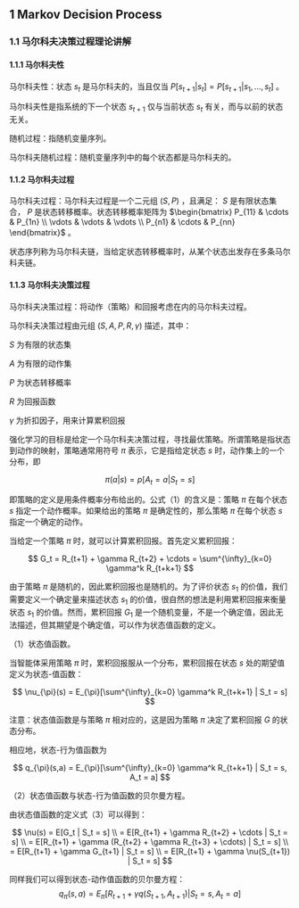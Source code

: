 ##  1 Markov Decision Process

### 1.1 马尔科夫决策过程理论讲解

#### 1.1.1 马尔科夫性

马尔科夫性：状态 $s_t$ 是马尔科夫的，当且仅当 $P[s_{t+1}|s_t] = P[s_{t+1}|s_1,...,s_t]$ 。

马尔科夫性是指系统的下一个状态 $s_{t+1}$ 仅与当前状态 $s_{t}$ 有关，而与以前的状态无关。

随机过程：指随机变量序列。

马尔科夫随机过程：随机变量序列中的每个状态都是马尔科夫的。

#### 1.1.2 马尔科夫过程

马尔科夫过程：马尔科夫过程是一个二元组 $(S, P)$ ，且满足： $S$ 是有限状态集合， $P$  是状态转移概率。状态转移概率矩阵为 $\begin{bmatrix} P_{11} & \cdots & P_{1n} \\ \vdots & \vdots & \vdots \\ P_{n1} & \cdots & P_{nn}  \end{bmatrix}$  。

状态序列称为马尔科夫链，当给定状态转移概率时，从某个状态出发存在多条马尔科夫链。

#### 1.1.3 马尔科夫决策过程

马尔科夫决策过程：将动作（策略）和回报考虑在内的马尔科夫过程。

马尔科夫决策过程由元组 $(S, A, P, R, \gamma)$  描述，其中：

$S$	为有限的状态集

$A$	为有限的动作集

$P$	为状态转移概率

$R$	为回报函数

$\gamma$	为折扣因子，用来计算累积回报

强化学习的目标是给定一个马尔科夫决策过程，寻找最优策略。所谓策略是指状态到动作的映射，策略通常用符号 $\pi$ 表示，它是指给定状态 $s$ 时，动作集上的一个分布，即


$$
\pi(a | s) = p[A_t = a|S_t = s]
$$


即策略的定义是用条件概率分布给出的。公式（$1$）的含义是：策略 $\pi$ 在每个状态 $s$ 指定一个动作概率。如果给出的策略 $\pi$ 是确定性的，那么策略 $\pi$ 在每个状态 $s$ 指定一个确定的动作。

当给定一个策略 $\pi$ 时，就可以计算累积回报。首先定义累积回报：


$$
G_t = R_{t+1} + \gamma R_{t+2} + \cdots = \sum^{\infty}_{k=0} \gamma^k R_{t+k+1}
$$


由于策略 $\pi$ 是随机的，因此累积回报也是随机的。为了评价状态 $s_1$ 的价值，我们需要定义一个确定量来描述状态 $s_1$ 的价值，很自然的想法是利用累积回报来衡量状态 $s_1$ 的价值。然而，累积回报 $G_1$ 是一个随机变量，不是一个确定值，因此无法描述，但其期望是个确定值，可以作为状态值函数的定义。

（1）状态值函数。

当智能体采用策略 $\pi$ 时，累积回报服从一个分布，累积回报在状态 $s$ 处的期望值定义为状态-值函数：


$$
\nu_{\pi}(s) = E_{\pi}[\sum^{\infty}_{k=0} \gamma^k R_{t+k+1} | S_t = s]
$$


注意：状态值函数是与策略 $\pi$ 相对应的，这是因为策略 $\pi$ 决定了累积回报 $G$ 的状态分布。

相应地，状态-行为值函数为


$$
q_{\pi}(s,a) = E_{\pi}[\sum^{\infty}_{k=0} \gamma^k R_{t+k+1} | S_t = s, A_t = a]
$$


（2）状态值函数与状态-行为值函数的贝尔曼方程。

由状态值函数的定义式（$3$）可以得到：


$$
\nu(s) = E[G_t | S_t = s] \\ 
	   = E[R_{t+1} + \gamma R_{t+2} + \cdots | S_t = s] \\
       = E[R_{t+1} + \gamma (R_{t+2} + \gamma R_{t+3} + \cdots) | S_t = s] \\
       = E[R_{t+1} + \gamma G_{t+1} | S_t = s] \\
       = E[R_{t+1} + \gamma \nu(S_{t+1}) | S_t = s]
$$


同样我们可以得到状态-动作值函数的贝尔曼方程：
$$
q_{\pi}(s, a) = E_{\pi}[R_{t+1} + \gamma q(S_{t+1},A_{t+1})|S_t = s, A_t = a]
$$
